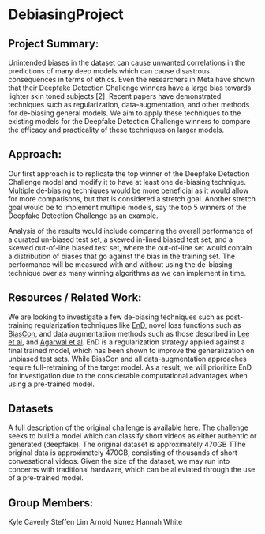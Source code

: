 # DebiasingProject

## Project Summary:  

Unintended biases in the dataset can cause unwanted correlations in the predictions of many deep models which can cause disastrous consequences in terms of ethics. Even the researchers in Meta have shown that their Deepfake Detection Challenge winners have a large bias towards lighter skin toned subjects [2]. Recent papers have demonstrated techniques such as regularization, data-augmentation, and other methods for de-biasing general models. We aim to apply these techniques to the existing models for the Deepfake Detection Challenge winners to compare the efficacy and practicality of these techniques on larger models. 

## Approach: 

Our first approach is to replicate the top winner of the Deepfake Detection Challenge model and modify it to have at least one de-biasing technique. Multiple de-biasing techniques would be more beneficial as it would allow for more comparisons, but that is considered a stretch goal. Another stretch goal would be to implement multiple models, say the top 5 winners of the Deepfake Detection Challenge as an example.  

Analysis of the results would include comparing the overall performance of a curated un-biased test set, a skewed in-lined biased test set, and a skewed out-of-line biased test set, where the out-of-line set would contain a distribution of biases that go against the bias in the training set. The performance will be measured with and without using the de-biasing technique over as many winning algorithms as we can implement in time. 

## Resources / Related Work:

We are looking to investigate a few de-biasing techniques such as post-training regularization techniques like [EnD](https://arxiv.org/abs/2103.02023), novel loss functions such as [BiasCon](https://proceedings.neurips.cc/paper/2021/hash/de8aa43e5d5fa8536cf23e54244476fa-Abstract.html), and data augmentatiion methods such as those described in [Lee et al](https://proceedings.neurips.cc/paper/2021/file/d360a502598a4b64b936683b44a5523a-Paper.pdf), and [Agarwal et al](https://openaccess.thecvf.com/content/WACV2022/html/Agarwal_Does_Data_Repair_Lead_to_Fair_Models_Curating_Contextually_Fair_WACV_2022_paper.html). EnD is a regularization strategy applied against a final trained model, which has been shown to improve the generalization on unbiased test sets. While BiasCon and all data-augmentation approaches require full-retraining of the target model. As a result, we will prioritize EnD for investigation due to the considerable computational advantages when using a pre-trained model.

## Datasets

A full description of the original challenge is available [here](https://www.kaggle.com/c/deepfake-detection-challenge/overview). The challenge seeks to build a model which can classify short videos as either authentic or generated (deepfake). The original dataset is approximately 470GB 
TThe original data is approximately 470GB, consisting of thousands of short convesational videos. Given the size of the dataset, we may run into concerns with traditional hardware, which can be alleviated through the use of a pre-trained model.

## Group Members:

Kyle Caverly
Steffen Lim
Arnold Nunez
Hannah White

